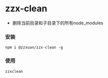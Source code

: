 # zzx-clean

- 删除当前目录和子目录下的所有node_modules

### 安装
```
npm i @zzxuan/zzx-clean -g
```

### 使用
```
zzxclean
```

